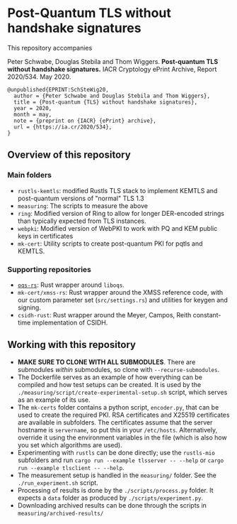 # Post-Quantum TLS without handshake signatures

This repository accompanies

Peter Schwabe, Douglas Stebila and Thom Wiggers. **Post-quantum TLS without handshake signatures.** IACR Cryptology ePrint Archive, Report 2020/534. May 2020.

```
@unpublished{EPRINT:SchSteWig20,
  author = {Peter Schwabe and Douglas Stebila and Thom Wiggers},
  title = {Post-quantum {TLS} without handshake signatures},
  year = 2020,
  month = may,
  note = {preprint on {IACR} {ePrint} archive},
  url = {https://ia.cr/2020/534},
}
```

## Overview of this repository

### Main folders

* ``rustls-kemtls``: modified Rustls TLS stack to implement KEMTLS and post-quantum versions of "normal" TLS 1.3
* ``measuring``: The scripts to measure the above
* ``ring``: Modified version of Ring to allow for longer DER-encoded strings than typically expected from TLS instances.
* ``webpki``: Modified version of WebPKI to work with PQ and KEM public keys in certificates
* ``mk-cert``: Utility scripts to create post-quantum PKI for pqtls and KEMTLS.

### Supporting repositories

* [``oqs-rs``][]: Rust wrapper around ``liboqs``.
* ``mk-cert/xmss-rs``: Rust wrapper around the XMSS reference code, with our custom parameter set (``src/settings.rs``) and utilities for keygen and signing.
* ``csidh-rust``: Rust wrapper around the Meyer, Campos, Reith constant-time implementation of CSIDH.

[``oqs-rs``]: https://github.com/open-quantum-safe/liboqs-rust.git

## Working with this repository

* **MAKE SURE TO CLONE WITH __ALL__ SUBMODULES**. There are submodules _within_ submodules, so clone with ``--recurse-submodules``.
* The Dockerfile serves as an example of how everything can be compiled and how test setups can be created.
   It is used by the ``./measuring/script/create-experimental-setup.sh`` script, which serves as an example of its use.
* The `mk-certs` folder contains a python script, `encoder.py`, that can be used to create the required PKI.
   RSA certificates and X25519 certificates are available in subfolders.
   The certificates assume that the server hostname is ``servername``, so put this in your `/etc/hosts`.
   Alternatively, override it using the environment variables in the file (which is also how you set which algorithms are used).
* Experimenting with ``rustls`` can be done directly; use the ``rustls-mio`` subfolders
   and run ``cargo run --example tlsserver -- --help`` or ``cargo run --example tlsclient -- --help``.
* The measurement setup is handled in the `measuring/` folder. See the `./run_experiment.sh` script.
* Processing of results is done by the `./scripts/process.py` folder. It expects a `data` folder as produced by `./scripts/experiment.py`.
* Downloading archived results can be done through the scripts in ``measuring/archived-results/``

